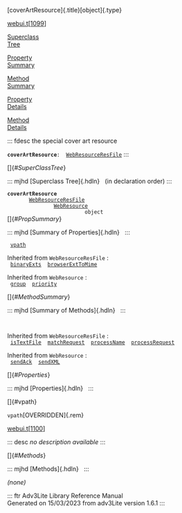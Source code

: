 [coverArtResource]{.title}[object]{.type}

[webui.t](../file/webui.t.html)\[[1099](../source/webui.t.html#1099)\]

[Superclass\
Tree](#_SuperClassTree_)

[Property\
Summary](#_PropSummary_)

[Method\
Summary](#_MethodSummary_)

[Property\
Details](#_Properties_)

[Method\
Details](#_Methods_)

::: fdesc
the special cover art resource

**`coverArtResource`**` :   `[`WebResourceResFile`](../object/WebResourceResFile.html)
:::

[]{#_SuperClassTree_}

::: mjhd
[Superclass Tree]{.hdln}   (in declaration order)
:::

**`coverArtResource`**\
`         `[`WebResourceResFile`](../object/WebResourceResFile.html)\
`                 `[`WebResource`](../object/WebResource.html)\
`                         object`\
[]{#_PropSummary_}

::: mjhd
[Summary of Properties]{.hdln}  
:::

` `[`vpath`](#vpath)`  `

Inherited from `WebResourceResFile` :\
` `[`binaryExts`](../object/WebResourceResFile.html#binaryExts)`  `[`browserExtToMime`](../object/WebResourceResFile.html#browserExtToMime)`  `

Inherited from `WebResource` :\
` `[`group`](../object/WebResource.html#group)`  `[`priority`](../object/WebResource.html#priority)`  `

[]{#_MethodSummary_}

::: mjhd
[Summary of Methods]{.hdln}  
:::

` `

Inherited from `WebResourceResFile` :\
` `[`isTextFile`](../object/WebResourceResFile.html#isTextFile)`  `[`matchRequest`](../object/WebResourceResFile.html#matchRequest)`  `[`processName`](../object/WebResourceResFile.html#processName)`  `[`processRequest`](../object/WebResourceResFile.html#processRequest)`  `

Inherited from `WebResource` :\
` `[`sendAck`](../object/WebResource.html#sendAck)`  `[`sendXML`](../object/WebResource.html#sendXML)`  `

[]{#_Properties_}

::: mjhd
[Properties]{.hdln}  
:::

[]{#vpath}

`vpath`[OVERRIDDEN]{.rem}

[webui.t](../file/webui.t.html)\[[1100](../source/webui.t.html#1100)\]

::: desc
*no description available*
:::

[]{#_Methods_}

::: mjhd
[Methods]{.hdln}  
:::

*(none)*

::: ftr
Adv3Lite Library Reference Manual\
Generated on 15/03/2023 from adv3Lite version 1.6.1
:::
